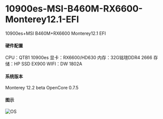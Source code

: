 # 10900es-MSI-B460M-RX6600-Monterey12.1-EFI
10900es+MSI B460M+RX6600 Monterey12.1 EFI
#### 硬件配置
CPU：QTB1 10900es
显卡：RX6600/HD630
内存：32G铭瑄DDR4 2666
存储：HP SSD EX900
WIFI：DW 1802A
#### 系统版本
Monterey 12.2 beta
OpenCore 0.7.5
#### 图示
![OS](https://github.com/possibleit/10900es-MSI-B460M-RX6600-Monterey12.1-EFI/blob/main/EFI/Image/%25E7%25B3%25BB%25E7%25BB%259F%25E6%258A%25A5%25E5%2591%258A.png)
